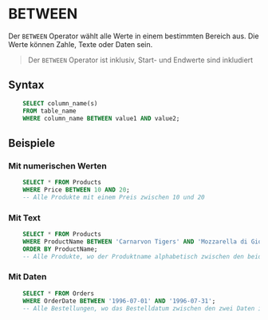 # BETWEEN

Der `BETWEEN` Operator wählt alle Werte in einem bestimmten Bereich aus. Die Werte können Zahle, Texte oder Daten sein.

> Der `BETWEEN` Operator ist inklusiv, Start- und Endwerte sind inkludiert

## Syntax

```SQL
    SELECT column_name(s)
    FROM table_name
    WHERE column_name BETWEEN value1 AND value2;
```

## Beispiele

### Mit numerischen Werten

```SQL
    SELECT * FROM Products
    WHERE Price BETWEEN 10 AND 20;
    -- Alle Produkte mit einem Preis zwischen 10 und 20
```

### Mit Text

```SQL
    SELECT * FROM Products
    WHERE ProductName BETWEEN 'Carnarvon Tigers' AND 'Mozzarella di Giovanni'
    ORDER BY ProductName;
    -- Alle Produkte, wo der Produktname alphabetisch zwischen den beiden Werten ist
```

### Mit Daten

```SQL
    SELECT * FROM Orders
    WHERE OrderDate BETWEEN '1996-07-01' AND '1996-07-31';
    -- Alle Bestellungen, wo das Bestelldatum zwischen den zwei Daten ist
```